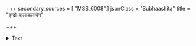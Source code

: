 +++
secondary_sources = [ "MSS_6008",]
jsonClass = "Subhaashita"
title = "इन्दोः कलाकलापेन"

+++

<details><summary>Text</summary>

इन्दोः कलाकलापेन पङ्क्तिक्रमनिवेशिना।  
सर्वदुःखापनोदाय बालकानां कृता भुजाः॥
</details>

